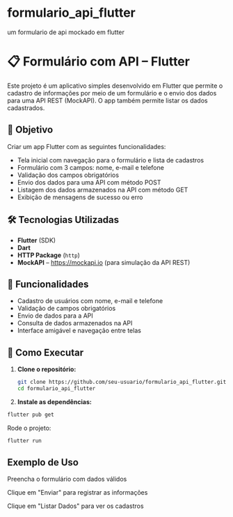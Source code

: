 # formulario_api_flutter
um formulario de api mockado em flutter

# 📋 Formulário com API – Flutter

Este projeto é um aplicativo simples desenvolvido em Flutter que permite o cadastro de informações por meio de um formulário e o envio dos dados para uma API REST (MockAPI). O app também permite listar os dados cadastrados.

## 🎯 Objetivo

Criar um app Flutter com as seguintes funcionalidades:

- Tela inicial com navegação para o formulário e lista de cadastros
- Formulário com 3 campos: nome, e-mail e telefone
- Validação dos campos obrigatórios
- Envio dos dados para uma API com método POST
- Listagem dos dados armazenados na API com método GET
- Exibição de mensagens de sucesso ou erro

## 🛠 Tecnologias Utilizadas

- **Flutter** (SDK)
- **Dart**
- **HTTP Package** (`http`)
- **MockAPI** – https://mockapi.io (para simulação da API REST)

## 📱 Funcionalidades

- Cadastro de usuários com nome, e-mail e telefone
- Validação de campos obrigatórios
- Envio de dados para a API
- Consulta de dados armazenados na API
- Interface amigável e navegação entre telas

## 🚀 Como Executar

1. **Clone o repositório:**
   ```bash
   git clone https://github.com/seu-usuario/formulario_api_flutter.git
   cd formulario_api_flutter

2. **Instale as dependências:**
```bash
flutter pub get
```

Rode o projeto:

```bash
flutter run
```


## Exemplo de Uso
Preencha o formulário com dados válidos

Clique em "Enviar" para registrar as informações

Clique em "Listar Dados" para ver os cadastros

